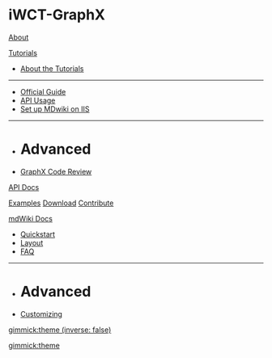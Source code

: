 # iWCT-GraphX

[About](index.md)

[Tutorials]()

  * [About the Tutorials](tutorials.md)
  - - - -
  * [Official Guide](https://spark.apache.org/docs/0.9.0/graphx-programming-guide.html)
  * [API Usage](tutorials/dropbox.md)
  * [Set up MDwiki on IIS](tutorials/iis/iis.md)
  - - - -
  * # Advanced
  * [GraphX Code Review](tutorials/drive.md)

[API Docs](docs.md)

[Examples](examples.md)
[Download](download.md)
[Contribute](contribute.md)

[mdWiki Docs]()

  * [Quickstart](quickstart.md)
  * [Layout](layout.md)
  * [FAQ](faq.md)
  - - - -
  * # Advanced
  * [Customizing](customizing.md)



[gimmick:theme (inverse: false)](spacelab)

<!-- [gimmick:ThemeChooser](Change theme) -->
[gimmick:theme](cerulean)

<!-- counter pixel for counting visitors -->
<!-- <img src="http://stats.markdown.io/mdwiki_info.gif" style="display:none;"/> -->

<script type="text/javascript">

  var _gaq = _gaq || [];
  _gaq.push(['_setAccount', 'UA-44627253-1']);
  _gaq.push(['_trackPageview']);

  (function() {
    var ga = document.createElement('script'); ga.type = 'text/javascript'; ga.async = true;
    ga.src = ('https:' == document.location.protocol ? 'https://ssl' : 'http://www') + '.google-analytics.com/ga.js';
    var s = document.getElementsByTagName('script')[0]; s.parentNode.insertBefore(ga, s);
  })();

</script>

